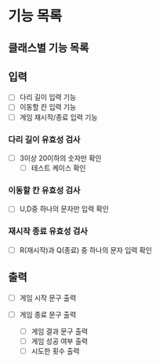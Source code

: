 # 기능 목록

## 클래스별 기능 목록

## 입력

- [ ] 다리 길이 입력 기능
- [ ] 이동할 칸 입력 기능
- [ ] 게임 재시작/종료 입력 기능

### 다리 길이 유효성 검사

- [ ] 3이상 20이하의 숫자만 확인
  - [ ] 테스트 케이스 확인

### 이동할 칸 유효성 검사

- [ ] U,D중 하나의 문자만 입력 확인

### 재시작 종료 유효성 검사

- [ ] R(재시작)과 Q(종료) 중 하나의 문자 입력 확인

## 출력

- [ ] 게임 시작 문구 출력

- [ ] 게임 종료 문구 출력
  - [ ] 게임 결과 문구 출력
  - [ ] 게임 성공 여부 출력
  - [ ] 시도한 횟수 출력
